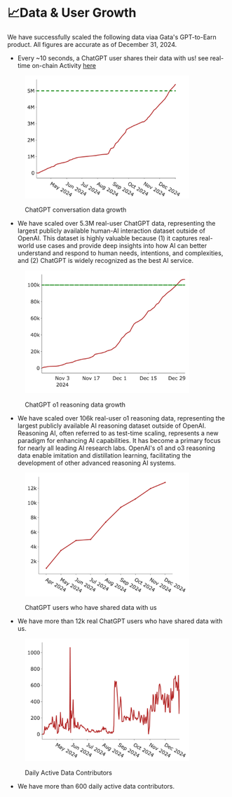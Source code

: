 # 📈Data & User Growth

We have successfully scaled the following data viaa Gata's GPT-to-Earn product. All figures are accurate as of December 31, 2024.

* Every \~10 seconds, a ChatGPT user shares their data with us! see real-time on-chain Activity [here](https://greenfieldscan.com/objects?keyword=gpt)





<figure><img src="../.gitbook/assets/GATA_GPT_to_Earn_daily_cumulative_data.png" alt="" width="375"><figcaption><p>ChatGPT conversation data growth</p></figcaption></figure>

* We have scaled over 5.3M real-user ChatGPT data, representing the largest publicly available human-AI interaction dataset outside of OpenAI. This dataset is highly valuable because (1) it captures real-world use cases and provide deep insights into how AI can better understand and respond to human needs, intentions, and complexities, and (2) ChatGPT is widely recognized as the best AI service.

<figure><img src="../.gitbook/assets/GATA_GPT_to_Earn_daily_cumulative_data_o1.png" alt="" width="375"><figcaption><p>ChatGPT o1 reasoning data growth</p></figcaption></figure>

* We have scaled over 106k real-user o1 reasoning data, representing the largest publicly available AI reasoning dataset outside of OpenAI. Reasoning AI, often referred to as test-time scaling, represents a new paradigm for enhancing AI capabilities. It has become a primary focus for nearly all leading AI research labs. OpenAI's o1 and o3 reasoning data enable imitation and distillation learning, facilitating the development of other advanced reasoning AI systems.

<figure><img src="../.gitbook/assets/GATA_GPT_to_Earn_monthly_accumulative_data_contirbutors.png" alt="" width="375"><figcaption><p>ChatGPT users who have shared data with us</p></figcaption></figure>

* We have more than 12k real ChatGPT users who have shared data with us.



<figure><img src="../.gitbook/assets/GATA_GPT_to_Earn_DAU.png" alt="" width="375"><figcaption><p>Daily Active Data Contributors</p></figcaption></figure>



* We have more than 600 daily active data contributors.
